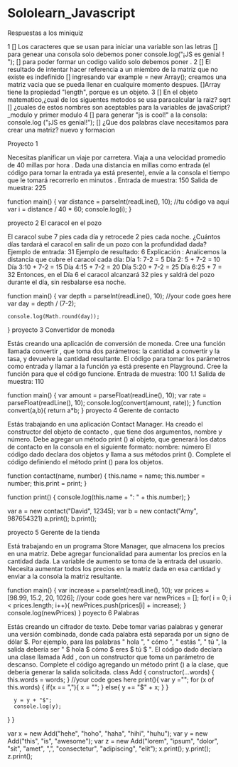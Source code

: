 # Sololearn_Javascript
Respuestas a los miniquiz

1
[] Los caracteres que se usan para iniciar una variable son las letras
[] para genear una consola solo debemos poner console.log("¡JS es genial ! ");
[] para poder formar un codigo valido solo debemos poner <script>, nombre "james"; console.log (nombre); al final el </script>.
2
[] El resultado de intentar hacer referencia a un miembro de la matriz que no existe es indefinido
[] ingresando var example = new Array(); creamos una matriz vacia que se pueda llenar en cualquire momento despues.
[]Array tiene la propiedad "length", porque es un objeto.
3
[] En el objeto matematico,¿cual de los siguentes metodos se usa paracalcular la raiz? sqrt
[] ¿cuales de estos nombres son aceptables para la variables de javaScript? _modulo y primer modulo
4
[] para generar "js is cool!" a la consola: console.log ("¡JS es genial!");
[] ¿Que dos palabras clave necesitamos para crear una matriz? nuevo y formacion

Proyecto 1 

Necesitas planificar un viaje por carretera. Viaja a una velocidad promedio de 40 millas por hora .
Dada una distancia en millas como entrada (el código para tomar la entrada ya está presente), envíe a la consola el tiempo que le tomará recorrerlo en minutos . Entrada de muestra: 150 Salida de muestra: 225



function main() {
    var distance = parseInt(readLine(), 10);
    //tu código va aquí
    var i = distance / 40 * 60;
    console.log(i);
}


proyecto 2
El caracol en el pozo


El caracol sube 7 pies cada día y retrocede 2 pies cada noche.
¿Cuántos días tardará el caracol en salir de un pozo con la profundidad dada? Ejemplo de entrada: 31 Ejemplo de resultado: 6 Explicación : Analicemos la distancia que cubre el caracol cada día: Día 1: 7-2 = 5 Día 2: 5 + 7-2 = 10 Día 3:10 + 7-2 = 15 Día 4:15 + 7-2 = 20 Día 5:20 + 7-2 = 25 Día 6:25 + 7 = 32 Entonces, en el Día 6 el caracol alcanzará 32 pies y saldrá del pozo durante el día, sin resbalarse esa noche.

function main() {
    var depth = parseInt(readLine(), 10);
    //your code goes here
    var day = depth / (7-2);
    
    console.log(Math.round(day));
    
}
proyecto 3
Convertidor de moneda


Estás creando una aplicación de conversión de moneda.
Cree una función llamada convertir , que toma dos parámetros: la cantidad a convertir y la tasa, y devuelve la cantidad resultante.
El código para tomar los parámetros como entrada y llamar a la función ya está presente en Playground.
Cree la función para que el código funcione. Entrada de muestra: 100 1.1 Salida de muestra: 110

function main() {
    var amount = parseFloat(readLine(), 10);
    var rate = parseFloat(readLine(), 10);
    console.log(convert(amount, rate));
}
function convert(a,b){
    return a*b;
}
proyecto 4
Gerente de contacto


Estás trabajando en una aplicación Contact Manager.
Ha creado el constructor del objeto de contacto , que tiene dos argumentos, nombre y número.
Debe agregar un método print () al objeto, que generará los datos de contacto en la consola en el siguiente formato: nombre: número
El código dado declara dos objetos y llama a sus métodos print (). Complete el código definiendo el método print () para los objetos.

function contact(name, number) 
{
    this.name = name;
    this.number = number;
    this.print = print;
}

function print()
{
    console.log(this.name + ": " + this.number);
}

var a = new contact("David", 12345);
var b = new contact("Amy", 987654321)
a.print();
b.print();

proyecto 5
Gerente de la tienda


Está trabajando en un programa Store Manager, que almacena los precios en una matriz.
Debe agregar funcionalidad para aumentar los precios en la cantidad dada.
La variable de aumento se toma de la entrada del usuario. Necesita aumentar todos los precios en la matriz dada en esa cantidad y enviar a la consola la matriz resultante.



function main() {
    var increase = parseInt(readLine(), 10);
    var prices = [98.99, 15.2, 20, 1026];
    //your code goes here
    var newPrices = [];
    for( i = 0; i < prices.length; i++){
       newPrices.push(prices[i] + increase);
    }
    console.log(newPrices)
}
poyecto 6
Palabras


Estás creando un cifrador de texto. Debe tomar varias palabras y generar una versión combinada, donde cada palabra está separada por un signo de dólar $.
Por ejemplo, para las palabras " hola ", " cómo ", " estás ", " tú ", la salida debería ser " $ hola $ cómo $ eres $ tú $ ".
El código dado declara una clase llamada Add , con un constructor que toma un parámetro de descanso.
Complete el código agregando un método print () a la clase, que debería generar la salida solicitada.
class Add {
  constructor(...words) {
      this.words = words;
  }
  //your code goes here
  print(){
      var y ="";
      for (x of this.words) {
        if(x == ","){
          x = "";
        }
        else{
          y += "$" + x;
        }
      }

      y = y + "$";
      console.log(y);
  }
}

var x = new Add("hehe", "hoho", "haha", "hihi", "huhu");
var y = new Add("this", "is", "awesome");
var z = new Add("lorem", "ipsum", "dolor", "sit", "amet", ",", "consectetur", "adipiscing", "elit");
x.print();
y.print();
z.print();
